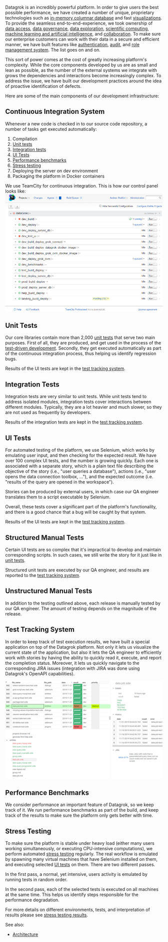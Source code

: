 <!-- TITLE: Quality Assurance -->
<!-- SUBTITLE: -->

Datagrok is an incredibly powerful platform. In order to give users the best possible performance, 
we have created a number of unique, proprietary technologies such
as [in-memory columnar database](architecture.md#in-memory-database) and fast 
[visualizations](architecture.md#viewers). To provide the seamless end-to-end-experience, we
took ownership of 
[data access](../../home.md#access), 
[data governance](../../home.md#access),
[data exploration](../../home.md#explore),
[scientific computing](../scripting.md), 
[machine learning and artificial intelligence](../../home.md#explore), and
[collaboration](../../home.md#share). To make sure our enterprise customers can work with their 
data in a secure and efficient manner, we have built features like 
[authentication](../../govern/authentication.md), 
[audit](../../govern/audit.md), and 
[role management system](../../govern/authentication.md). The list goes on and on.
 
This sort of power comes at the cost of greatly increasing platform's complexity. 
While the core components developed by us are as small and lean as possible, as the number of the external 
systems we integrate with grows the dependencies and interactions become increasingly complex.
To address the issue, we have built our development practices around the idea of proactive
identification of defects. 

Here are some of the main components of our development infrastructure:   

## Continuous Integration System

Whenever a new code is checked in to our source code repository, a number of tasks 
get executed automatically:

1. Compilation
2. [Unit tests](#unit-tests)
3. [Integration tests](#integration-tests)
4. [UI Tests](#ui-tests)
5. [Performance benchmarks](#performance-benchmarks) 
6. [Stress testing](#stress-testing)
7. Deploying the server on dev environment
8. Packaging the platform in Docker containers 

We use TeamCity for continuous integration. This is how our control panel looks like:
![](continuous-integration.png) 

## Unit Tests

Our core libraries contain more than 2,000 [unit tests](https://en.wikipedia.org/wiki/Unit_testing) 
that serve two main purposes. First of all, they are produced, and get used in the process of the
[test-driven development](https://en.wikipedia.org/wiki/Test-driven_development). Secondly, they
get executed automatically as part of the continuous integration process, thus helping us
identify regression bugs.

Results of the UI tests are kept in the [test tracking system](#test-tracking-system). 
 
## Integration Tests 

Integration tests are very similar to unit tests. While unit tests tend to address isolated modules,
integration tests cover interactions between different modules. Typically, they are a lot heavier
and much slower, so they are not used as frequently by developers.

Results of the integration tests are kept in the [test tracking system](#test-tracking-system).

## UI Tests

For automated testing of the platform, we use Selenium, which works by emulating user 
input, and then checking for the expected result. 
We have over 100 complex UI tests, and the number is growing quickly. Each one is associated 
with a separate story, which is a plain text file describing the objective of the story
(i.e., "user queries a database"), actions (i.e., "user opens the data connection toolbox, ..."),
and the expected outcome (i.e. "results of the query are opened in the workspace"). 

Stories can be produced by external users, in which case our QA engineer translates them
to a script executable by Selenium. 

Overall, these tests cover a significant part of the platform's functionality, and there
is a good chance that a bug will be caught by that system.   

Results of the UI tests are kept in the [test tracking system](#test-tracking-system).

## Structured Manual Tests

Certain UI tests are so complex that it's impractical to develop and maintain corresponding scripts.
In such cases, we still write the story for it just like in [unit tests](#unit-tests). 

Structured unit tests are executed by our QA engineer, and results are reported to the
[test tracking system](#test-tracking-system).

## Unstructured Manual Tests

In addition to the testing outlined above, each release is manually tested by our QA engineer. 
The amount of testing depends on the magnitude of the release.  

## Test Tracking System

In order to keep track of test execution results, we have built a special application 
on top of the Datagrok platform. Not only it lets us visualize the current state of the
application, but also it lets the QA engineer to efficiently work with stories by having the
ability to quickly read it, execute, and report the completion status. Moreover, it
lets us quickly navigate to the corresponding JIRA issues (integration with JIRA was
done using Datagrok's OpenAPI capabilities).

![](test-tracking-system.png) 

## Performance Benchmarks

We consider performance an important feature of Datagrok, so we keep track of it. We run performance
benchmarks as part of the build, and keep track of the results to make sure the platform
only gets better with time.

## Stress Testing

To make sure the platform is stable under heavy load (either many users working simultaneously, or
executing CPU-intensive computations), we perform automated 
[stress testing](https://en.wikipedia.org/wiki/Stress_testing)
regularly. The real workflow is emulated by spawning many virtual machines that have Selenium installed on them,
and executing selected [UI tests](#ui-tests) on them. There are two different passes. 

In the first pass, a normal, yet intensive, users activity is emulated by running tests in random order.

In the second pass, each of the selected tests is executed on all machines at the same time. This helps
us identify steps responsible for the performance degradation.

For more details on different environments, tests, and interpretation of results please
see [stress testing results](stress-testing-results.md). 

See also:

  * [Architecture](architecture.md)
